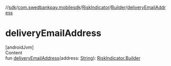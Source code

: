 //[sdk](../../../../index.md)/[com.swedbankpay.mobilesdk](../../index.md)/[RiskIndicator](../index.md)/[Builder](index.md)/[deliveryEmailAddress](delivery-email-address.md)



# deliveryEmailAddress  
[androidJvm]  
Content  
fun [deliveryEmailAddress](delivery-email-address.md)(address: [String](https://kotlinlang.org/api/latest/jvm/stdlib/kotlin/-string/index.html)): [RiskIndicator.Builder](index.md)  



